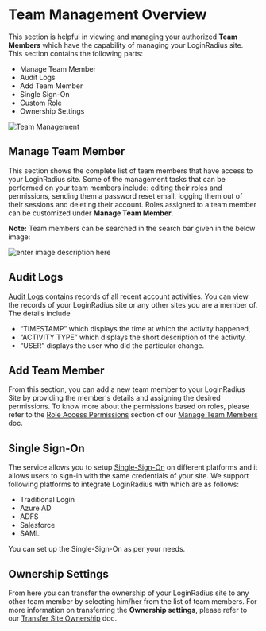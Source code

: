 # Team Management Overview

This section is helpful in viewing and managing your authorized **Team Members** which have the capability of managing your LoginRadius site. This section contains the following parts:

- Manage Team Member
- Audit Logs
- Add Team Member
- Single Sign-On
- Custom Role
- Ownership Settings

![Team Management](https://apidocs.lrcontent.com/images/actm1_282965e93551865a078.66484261.png "Team Management")

## Manage Team Member


This section shows the complete list of team members that have access to your LoginRadius site. Some of the management tasks that can be performed on your team members include: editing their roles and permissions, sending them a password reset email, logging them out of their sessions and deleting their account. Roles assigned to a team member can be customized under **Manage Team Member**.

**Note:** Team members can be searched in the search bar given in the below image:

![enter image description here](https://apidocs.lrcontent.com/images/19_1886462041576c6ce17.30297248.png "enter image title here")

## Audit Logs

[Audit Logs](/api/v2/admin-console/team-management/audit-logs) contains records of all recent account activities. You can view the records of your LoginRadius site or any other sites you are a member of.
The details include
- “TIMESTAMP” which displays the time at which the activity happened,
- “ACTIVITY TYPE” which displays the short description of the activity.
- “USER” displays the user who did the particular change.

## Add Team Member

From this section, you can add a new team member to your LoginRadius Site by providing the member's details and assigning the desired permissions.  To know more about the permissions based on roles, please refer to the [Role Access Permissions](/api/v2/admin-console/team-management/manage-team-members#roleaccesspermissions0) section of our [Manage Team Members](/api/v2/admin-console/team-management/manage-team-members#roleaccesspermissions0) doc.

## Single Sign-On

The service allows you to setup [Single-Sign-On](/api/v2/single-sign-on/web-and-mobile-sso/loginradius-web-sso) on different platforms and it allows users to sign-in with the same credentials of your site. We support following platforms to integrate LoginRadius with which are as follows:

- Traditional Login
- Azure AD
- ADFS
- Salesforce
- SAML

You can set up the Single-Sign-On as per your needs.

## Ownership Settings

From here you can transfer the ownership of your LoginRadius site to any other team member by selecting him/her from the list of team members. For more information on transferring the **Ownership settings**, please refer to our [Transfer Site Ownership](/api/v2/admin-console/team-management/transfer-site-ownership) doc. 
